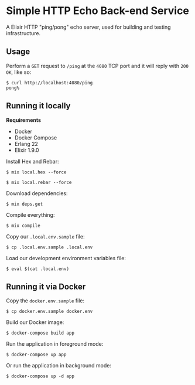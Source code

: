 # Simple HTTP Echo Back-end Service

A Elixir HTTP "ping/pong" echo server, used for building and testing infrastructure.

## Usage

Perform a `GET` request to `/ping` at the `4080` TCP port and it will reply with `200 OK`, like so:
```
$ curl http://localhost:4080/ping
pong%
```

## Running it locally

**Requirements**
- Docker
- Docker Compose
- Erlang 22
- Elixir 1.9.0

Install Hex and Rebar:
```
$ mix local.hex --force
```

```
$ mix local.rebar --force
```

Download dependencies:
```
$ mix deps.get
```

Compile everything:
```
$ mix compile
```

Copy our `.local.env.sample` file:
```
$ cp .local.env.sample .local.env
```

Load our development environment variables file:
```
$ eval $(cat .local.env)
```

## Running it via Docker

Copy the `docker.env.sample` file:
```
$ cp docker.env.sample docker.env
```

Build our Docker image:
```
$ docker-compose build app
```

Run the application in foreground mode:
```
$ docker-compose up app
```

Or run the application in background mode:
```
$ docker-compose up -d app
```
